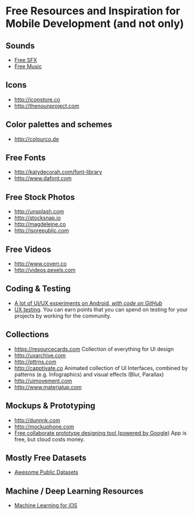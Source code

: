 # Free Resources and Inspiration for Mobile Development (and not only)

Sounds
--
* [Free SFX](http://freesound.org)
* [Free Music](http://incompetech.com/music/)

Icons
--
* http://iconstore.co
* http://thenounproject.com


Color palettes and schemes
--
* http://colourco.de 

Free Fonts
--
* http://katydecorah.com/font-library
* http://www.dafont.com

Free Stock Photos
--
* http://unsplash.com
* http://stocksnap.io
* http://magdeleine.co
* http://isorepublic.com

Free Videos
--
* http://www.coverr.co
* http://videos.pexels.com

Coding & Testing
--
* [A lot of UI/UX experiments on Android, *with code on GitHub*](http://www.androidexperiments.com)
* [UX testing](https://usabilityhub.com). You can earn points that you can spend on testing for your projects by working for the community.

Collections
--
* https://resourcecards.com Collection of everything for UI design
* http://uxarchive.com
* http://pttrns.com
* http://capptivate.co Animated collection of UI Interfaces, combined by patterns (e.g. Infographics) and visual effects (Blur, Parallax)
* http://uimovement.com
* http://www.materialup.com

Mockups & Prototyping
--
* http://dunnnk.com
* http://mockuphone.com
* [Free collaborate prototype designing tool (powered by Google)](www.pixate.com) App is free, but cloud costs money. 

Mostly Free Datasets
--
* [Awesome Public Datasets](https://github.com/caesar0301/awesome-public-datasets)

Machine / Deep Learning Resources
--
* [Machine Learning for iOS](https://github.com/alexsosn/iOS_ML)
